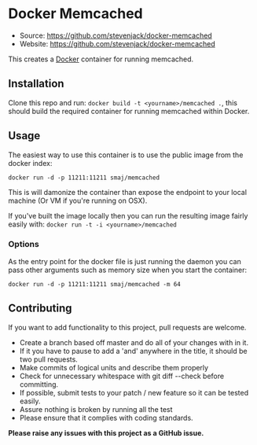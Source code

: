 # Docker Memcached

 * Source: https://github.com/stevenjack/docker-memcached
 * Website: https://github.com/stevenjack/docker-memcached

This creates a [Docker](http://docker.io) container for running memcached.


## Installation

Clone this repo and run: `docker build -t <yourname>/memcached .`, this should build
the required container for running memcached within Docker.


## Usage

The easiest way to use this container is to use the public image from the docker index:

`docker run -d -p 11211:11211 smaj/memcached`

This is will damonize the container than expose the endpoint to your local machine (Or VM if you're running on OSX).



If you've built the image locally then you can run the resulting image fairly easily with: `docker run -t -i <yourname>/memcached`

### Options

As the entry point for the docker file is just running the daemon you can pass other arguments such as memory size when you start the container:


`docker run -d -p 11211:11211 smaj/memcached -m 64`


## Contributing

If you want to add functionality to this project, pull requests are welcome.

 * Create a branch based off master and do all of your changes with in it.
 * If it you have to pause to add a 'and' anywhere in the title, it should be two pull requests.
 * Make commits of logical units and describe them properly
 * Check for unnecessary whitespace with git diff --check before committing.
 * If possible, submit tests to your patch / new feature so it can be tested easily.
 * Assure nothing is broken by running all the test
 * Please ensure that it complies with coding standards.

**Please raise any issues with this project as a GitHub issue.**

